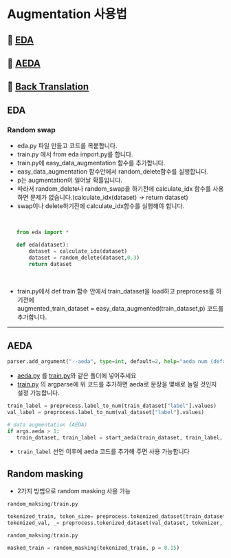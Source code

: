 # Augmentation 사용법

## 🤗 [EDA](#eda)  
## 🤗 [AEDA](#aeda)
## 🤗 [Back Translation](back_trans/README.md)

## EDA
### Random swap  
* eda.py 파일 만들고 코드를 복붙합니다.  
* train.py 에서 from eda import.py를 합니다.  
* train.py에 easy_data_augmentation 함수를 추가합니다. 
* easy_data_augmentation 함수안에서 random_delete함수를 실행합니다.  
* p는 augmentation이 일어날 확률입니다.  
* 따라서 random_delete나 random_swap을 하기전에 calculate_idx 함수를 사용하면 문제가 없습니다.(calculate_idx(dataset) -> return dataset)  
* swap이나 delete하기전에 calculate_idx함수를 실행해야 합니다.  
<br>  

```python
   from eda import *

   def eda(dataset):
       dataset = calculate_idx(dataset)
       dataset = random_delete(dataset,0.3)
       return dataset
```
<br>  

* train.py에서 def train 함수 안에서 train_dataset을 load하고 preprocess를 하기전에  
augmented_train_dataset = easy_data_augmented(train_dataset,p) 코드를 추가합니다.  

---
## AEDA
```py
parser.add_argument("--aeda", type=int, default=2, help="aeda num (default: 2")
``` 
- [aeda.py](https://github.com/boostcampaitech2/klue-level2-nlp-09/blob/minji-data/aeda.py) 를 [train.py](https://github.com/boostcampaitech2/klue-level2-nlp-09/blob/minji-data/train.py)와 같은 폴더에 넣어주세요
- [train.py](https://github.com/boostcampaitech2/klue-level2-nlp-09/blob/minji-data/train.py) 의 argparse에 위 코드를 추가하면 aeda로 문장을 몇배로 늘릴 것인지 설정 가능합니다.

```py
train_label = preprocess.label_to_num(train_dataset["label"].values)
val_label = preprocess.label_to_num(val_dataset["label"].values)

# data augmentation (AEDA)
if args.aeda > 1:
   train_dataset, train_label = start_aeda(train_dataset, train_label, args.aeda)
```
- `train_label` 선언 이후에 aeda 코드를 추가해 주면 사용 가능합니다

## Random masking
- 2가지 방법으로 random masking 사용 가능
```python
random_maksing/train.py

tokenized_train, token_size= preprocess.tokenized_dataset(train_dataset, tokenizer, mask_flag=True)
tokenized_val, _= preprocess.tokenized_dataset(val_dataset, tokenizer, mask_flag=True)
```
```python
random_maksing/train.py

masked_train = random_masking(tokenized_train, p = 0.15)
```